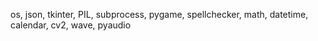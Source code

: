 os, json, tkinter, PIL, subprocess, pygame, spellchecker, math, datetime, calendar, cv2, wave, pyaudio